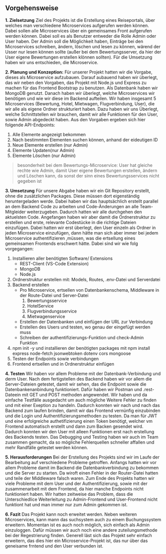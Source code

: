## Vorgehensweise

**1. Zielsetzung**
Ziel des Projekts ist die Erstellung eines Reiseportals, über welches man verschiedene Microservices aufgerufen werden können. Dabei sollen alle Microservices über ein gemeinsames Front aufgerufen werden können. Dabei soll es als Benutzer entweder die Rolle Admin oder User haben. Der Admin soll die Möglichkeit haben, Einträge bei den Microservices schreiben, ändern, löschen und lesen zu können, wärend der Usser nur lesen können sollte (außer bei dem Bewertungsserver, da hier der User eigene Bewertungen erstellen klönnen sollten). Für die Umsetzung haben wir uns entschieden, die Microservice.

**2. Planung und Konzeption:**
Für unserer Projekt hatten wir die Vorgabe, dieses als Microservice aufzubauen. Darauf aubauend haben wir überlegt, das wir neben den Vorgaben, das Projekt mit Node.js und Express zu machen für das Frontend Bootstrap zu benutzen. Als Datenbank haben wir MongoDB genutzt. Danach haben wir überlegt, welche Microservices wir benötigen und wie wir diese im Backend aufteilen. Wir haben insgesamt 5 Microservices (Bewertung, Hotel, Mietwagen, Flugverbindung, User), die wir alle als eigene Ordner strukturiert haben. Dazu haben wir uns Überlegt, welche Schnittstellen wir brauchen, damit wir alle Funktionen für den User, sowie Admin abgedeckt haben. Aus den Vorgaben ergeben sich hier folgende API-Endpoints:

1. Alle Elemente angezeigt bekommen
2. Nach bestimmten Elementen suchen können, anhand der eideutigen ID
3. Neue Elemente erstellen (nur Admin)
4. Elemente Updaten(nur Admin)
5. Elemente Löschen (nur Admin)

> besonderheit bei dem Bewertungs-Microservice: User hat gleiche rechte wie Admin, damit User eigene Bewertungen erstellen, ändern und Löschen kann, da sonst der sinn eines Bewertungsservices nicht gegeben ist

**3. Umsetzung**
Für unsere Abgabe haben wir ein Git Repository erstellt, ohne die zusätzlichen Packages. Diese müssen dort eigenständig heruntergeladen werde. Dabei haben wir das hauptsächlich erstellt parallel an dem Backend Code zu arbeiten und Code-Änderungen an alle Team-Mitgleider weiterzugeben. Dadurch hatten wir alle durchgehen den aktuelsten Code. Angefangen haben wir aber damit die Ordnerstruktur zu erstellen und erste, relevante Codestücke in die richtige Dateien einzufügen. Dabei hatten wir erst überlegt, den User einzeln als Ordner in jeden Microservice einzufügen, dann hätte man sich aber immer bei jedem Microservice authentifizieren ,müssen, was die ertsellung eines gemeinsamen Frontends erschwert hätte. Dabei sind wir wie folg vorgegangen:
1. Installieren aller benötigten Software/ Extensions
   - REST-Client (VS-Code Extension)
   - MongoDB
   - Node.js
1. Ordnerstruktur erstellen mit: Models, Routes, .env-Datei und Serverdatei
2. Backend erstellen
   - Pro Microservice, ertsellen von Datenbankenschema, Middleware in der Route-Datei und Server-Datei
       1. Bewertungsservice
       2. HotelService
       3. Flugverbindungsservice
       4. Mietwagenservice
   - Erstellen der Datenbanken und einfügen der URL zur Verbindung
   - Erstellen des Users und testen, wo genau der eingefügt werden muss
   - Schreiben der authentifizierungs-Funktion und check-Admin Funktion
3. npm init -y und installieren der benötigten packages mit npm install express node-fetch jsonwebtoken dotenv cors mongoose
3. Testen der Endpoints sowie verbindungen
4. Frontend ertsellen und in Ordnerstruktur einfügen

**4. Testen**
Wir haben vor allem Probleme mit der Datenbank-Verbindung und derm User. Nach dem fertigstellen des Backend haben wir vor allem die Server-Dateien getestet, damit wir sehen, das die Endpoint sowie die Datenbankenanbindung funktioniert. Dafür haben wir Postman und .rest-Dateein mit GET und POST methoden angewendet. Wir haben und da einfache Testfälle ausgedacht um auch mögliche Weitere Fehler zu finden und mit einer Exeption zu handeln. Dadurch konnten wir nach und nach das Backend zum laufen brinden, damit wir das Frontend vernünfig einzubinden und die Login und Authentifizierungsmethoden zu testen. Da man für JWT und eine erfolgreiche authetifizierung einen Token benötigt, welcher vm Frontend automatisch erstellt und dann zum Backen gesendet wird. Dadurch konnten wir den User mit alleen Funktionen erst nach erstellung des Backends testen. Das Debugging und Testing haben wir auch im Team zusammen gemacht, da so mögliche Fehlerquellen schneller affallen und mehr Randfälle getestet werden können.

**5. Herausforderungen**
Bei der Erstellung des Projekts sind wir im Laufe der Bearbeitung auf verschiedene Probleme getroffen. Anfangs hatten wir vor allem Probleme damit im Backend die Datenbankverbindung zu bekommen und die Server zu starten. Da wiroft einen Fehler in der Router-Datei hatten und teile der Middleware falsch waren. Zum Ende des Projekts hatten wir viele Probleme mit dem User und der Authentifizierung, sowie mit der zusammenarbeit mit dem Frontend, da hier manche Endpoints nicht funktioniert haben. Wir hatten zeitweise das Problem, dass die Unterschiedlice Weiterleitung zu Admin-Frontend und User-Frontend nicht funktiont hat und man immer nur zum Admin gekommen ist. 

**6. Fazit** 
Das Projekt kann noch erweitet werden. Neben weiteren Microservices, kann mann das suchsystem auch zu einem Buchungssystem erweitern. Momentan ist es auch noch möglich, sich einfach als Admin einzuloggen. Dafür müssen wir auch noch eine andere zuteilungsmethode bei der Regestrierung finden. Generell läst sich das Projekt sehr einfach erweitern, das dies hier ein Microservice-Projekt ist, das nur über das geneisame frntend und den User verbunden ist.
